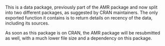 This is a data package, previously part of the AMR package and now split into two different packages, as suggested by CRAN maintainers. The only exported function it contains is to return details on recency of the data, including its sources.

As soon as this package is on CRAN, the AMR package will be resubmitted as well, with a much lower file size and a dependency on this package.
